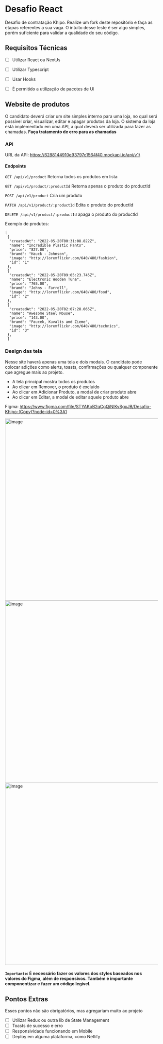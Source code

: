 # Desafio React
Desafio de contratação Khipo. Realize um fork deste repositório e faça as etapas referentes a sua vaga. O intuito desse teste é ser algo simples, porém suficiente para validar a qualidade do seu código.

## Requisitos Técnicas
- [ ] Utilizar React ou NextJs
- [ ] Utilizar Typescript
- [ ] Usar Hooks
- [ ] É permitido a utilização de pacotes de UI


## Website de produtos

O candidato deverá criar um site simples interno para uma loja, no qual será possível criar, visualizar, editar e apagar produtos da loja. O sistema da loja está implementado em uma API, a qual deverá ser utilizada para fazer as chamadas. **Faça tratamento de erro para as chamadas**

### API

URL da API: https://6288144910e93797c1564f40.mockapi.io/api/v1/

#### Endpoints

``GET /api/v1/product``
Retorna todos os produtos em lista

``GET /api/v1/product/:productId``
Retorna apenas o produto do productId

``POST /api/v1/product``
Cria um produto

``PATCH /api/v1/product/:productId``
Edita o produto do productId

``DELETE /api/v1/product/:productId``
apaga o produto do productId

Exemplo de produtos:
```
[
 {
  "createdAt": "2022-05-20T00:31:08.822Z",
  "name": "Incredible Plastic Pants",
  "price": "827.00",
  "brand": "Hauck - Johnson",
  "image": "http://loremflickr.com/640/480/fashion",
  "id": "1"
 },
 {
  "createdAt": "2022-05-20T09:05:23.745Z",
  "name": "Electronic Wooden Tuna",
  "price": "765.00",
  "brand": "Johns - Farrell",
  "image": "http://loremflickr.com/640/480/food",
  "id": "2"
 },
 {
  "createdAt": "2022-05-20T02:07:28.065Z",
  "name": "Awesome Steel Mouse",
  "price": "143.00",
  "brand": "Paucek, Kuvalis and Zieme",
  "image": "http://loremflickr.com/640/480/technics",
  "id": "3"
 },
 ]
```


### Design das tela

Nesse site haverá apenas uma tela e dois modais. O candidato pode colocar adições como alerts, toasts, confirmações ou qualquer componente que agregue mais ao projeto.

- A tela principal mostra todos os produtos
- Ao clicar em Remover, o produto é excluído
- Ao clicar em Adicionar Produto, a modal de criar produto abre
- Ao clicar em Editar, a modal de editar aquele produto abre

Figma: https://www.figma.com/file/STYAKoB2qCgQiNIKvSgxJB/Desafio-Khipo-(Copy)?node-id=0%3A1

<img width="600" alt="image" src="https://user-images.githubusercontent.com/830261/172520280-21c055e8-592e-47f3-a83b-3c55c1634fda.png">
<img width="600" alt="image" src="https://user-images.githubusercontent.com/830261/172520334-4d797c81-c384-4f6c-a039-d5ed7a6e97c0.png">
<img width="600" alt="image" src="https://user-images.githubusercontent.com/830261/172520396-c13bbe89-4c67-4127-8e93-c242182f3bea.png">


#### ``Importante``: É necessário fazer os valores dos styles baseados nos valores do Figma, além de responsivos. Também é importante componentizar e fazer um código legível.

## Pontos Extras
Esses pontos não são obrigatórios, mas agregariam muito ao projeto

- [ ] Utilizar Redux ou outra lib de State Management
- [ ] Toasts de sucesso e erro
- [ ] Responsividade funcionando em Mobile
- [ ] Deploy em alguma plataforma, como Netlify
